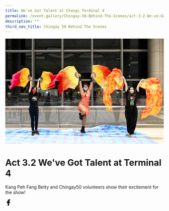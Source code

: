 ```yaml
---
title: We've Got Talent at Changi Terminal 4
permalink: /event-gallery/Chingay-50-Behind-The-Scenes/act-3-2-We-ve-Got-Talent-at-Terminal-4
description: ""
third_nav_title: Chingay 50 Behind The Scenes
---
```

![Act 3.2 We've Got Talent at Terminal 4](/images/Event%20Gallery/Behind%20The%20Scenes/Category%20Cover%20Photo-01.jpg)

# **Act 3.2 We've Got Talent at Terminal 4**

Kang Peh Fang Betty and Chingay50 volunteers show their excitement for the show!

<a href="http://www.facebook.com/sharer.php?u=http://www.chingay.gov.sg/image/event-gallery/act-3-2-we%27ve-got-talent-at-terminal-4" style="float:left;">
	<img src="/images/facebook.png" style="width:auto;height:20px;">
</a>